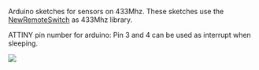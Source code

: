 Arduino sketches for sensors on 433Mhz. These sketches use the [NewRemoteSwitch](https://github.com/hjgode/homewatch/tree/master/arduino/libraries/NewRemoteSwitch) as 433Mhz library.

ATTINY pin number for arduino:
Pin 3 and 4 can be used as interrupt when sleeping.

![](https://github.com/sweebee/Arduino-home-automation/blob/master/attinypins.png)
